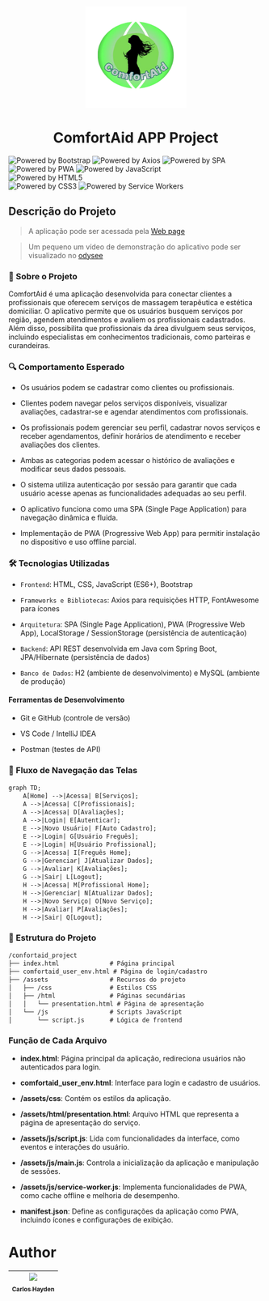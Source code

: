 <div align="center">
<img src="./assets/img/LogoComfortAid-removebg500.png" alt="Logo Comfortaid" width="200">
</div>


<h1 align="center"> ComfortAid APP Project </h1>

![Powered by Bootstrap](https://img.shields.io/badge/Powered_by-Bootstrap-7952B3?style=for-the-badge&logo=bootstrap&logoColor=white)
![Powered by Axios](https://img.shields.io/badge/Powered_by-Axios-671ddf?style=for-the-badge)
![Powered by SPA](https://img.shields.io/badge/Powered_by-SPA-blue?style=for-the-badge)  
![Powered by PWA](https://img.shields.io/badge/Powered_by-PWA-5a0fc8?style=for-the-badge)
![Powered by JavaScript](https://img.shields.io/badge/Powered_by-JavaScript-F7DF1E?style=for-the-badge&logo=javascript&logoColor=black)  
![Powered by HTML5](https://img.shields.io/badge/Powered_by-HTML5-E34F26?style=for-the-badge&logo=html5&logoColor=white)  
![Powered by CSS3](https://img.shields.io/badge/Powered_by-CSS3-1572B6?style=for-the-badge&logo=css3&logoColor=white)
![Powered by Service Workers](https://img.shields.io/badge/Powered_by-Service_Workers-008080?style=for-the-badge)

## Descrição do Projeto

> A aplicação pode ser acessada pela [Web page](https://junhaumhayden.github.io/ComfortAid_APP_Project/)

> Um pequeno um vídeo de demonstração do aplicativo pode ser visualizado no [odysee](https://odysee.com/ComfortAid_App:2?r=CYtiAyuSYZPVsUt53EfSEgfPJCaJULPb)

### 📌 Sobre o Projeto

ComfortAid é uma aplicação desenvolvida para conectar clientes a profissionais que oferecem serviços de massagem terapêutica e estética domiciliar. O aplicativo permite que os usuários busquem serviços por região, agendem atendimentos e avaliem os profissionais cadastrados. Além disso, possibilita que profissionais da área divulguem seus serviços, incluindo especialistas em conhecimentos tradicionais, como parteiras e curandeiras.

### 🔍 Comportamento Esperado

- Os usuários podem se cadastrar como clientes ou profissionais.

- Clientes podem navegar pelos serviços disponíveis, visualizar avaliações, cadastrar-se e agendar atendimentos com profissionais.

- Os profissionais podem gerenciar seu perfil, cadastrar novos serviços e receber agendamentos, definir horários de atendimento e receber avaliações dos clientes.

- Ambas as categorias podem acessar o histórico de avaliações e modificar seus dados pessoais.

- O sistema utiliza autenticação por sessão para garantir que cada usuário acesse apenas as funcionalidades adequadas ao seu perfil.

- O aplicativo funciona como uma SPA (Single Page Application) para navegação dinâmica e fluida.

- Implementação de PWA (Progressive Web App) para permitir instalação no dispositivo e uso offline parcial.

### 🛠️ Tecnologias Utilizadas

- `Frontend`: HTML, CSS, JavaScript (ES6+), Bootstrap

- `Frameworks e Bibliotecas`: Axios para requisições HTTP, FontAwesome para ícones

- `Arquitetura`: SPA (Single Page Application), PWA (Progressive Web App), LocalStorage / SessionStorage (persistência de autenticação)

- `Backend`: API REST desenvolvida em Java com Spring Boot, JPA/Hibernate (persistência de dados)

- `Banco de Dados`: H2 (ambiente de desenvolvimento) e MySQL (ambiente de produção)

#### Ferramentas de Desenvolvimento

- Git e GitHub (controle de versão)

- VS Code / IntelliJ IDEA

- Postman (testes de API)

###  🔀 Fluxo de Navegação das Telas
``` mermaid
graph TD;
    A[Home] -->|Acessa| B[Serviços];
    A -->|Acessa| C[Profissionais];
    A -->|Acessa| D[Avaliações];
    A -->|Login| E[Autenticar];
    E -->|Novo Usuário| F[Auto Cadastro];
    E -->|Login| G[Usuário Freguês];
    E -->|Login| H[Usuário Profissional];
    G -->|Acessa| I[Freguês Home];
    G -->|Gerenciar| J[Atualizar Dados];
    G -->|Avaliar| K[Avaliações];
    G -->|Sair| L[Logout];
    H -->|Acessa| M[Profissional Home];
    H -->|Gerenciar| N[Atualizar Dados];
    H -->|Novo Serviço| O[Novo Serviço];
    H -->|Avaliar| P[Avaliações];
    H -->|Sair| Q[Logout];
```


### 📂 Estrutura do Projeto
```
/confortaid_project
├── index.html              # Página principal
├── comfortaid_user_env.html # Página de login/cadastro
├── /assets                 # Recursos do projeto
│   ├── /css                # Estilos CSS
│   ├── /html               # Páginas secundárias
│   │   └── presentation.html # Página de apresentação
│   └── /js                 # Scripts JavaScript
│       └── script.js       # Lógica de frontend
```


### Função de Cada Arquivo


- **index.html**: Página principal da aplicação, redireciona usuários não autenticados para login.

- **comfortaid_user_env.html**: Interface para login e cadastro de usuários.

- **/assets/css**: Contém os estilos da aplicação.

- **/assets/html/presentation.html**: Arquivo HTML que representa a página de apresentação do serviço.

- **/assets/js/script.js**: Lida com funcionalidades da interface, como eventos e interações do usuário.

- **/assets/js/main.js**: Controla a inicialização da aplicação e manipulação de sessões.

- **/assets/js/service-worker.js**: Implementa funcionalidades de PWA, como cache offline e melhoria de desempenho.

- **manifest.json**: Define as configurações da aplicação como PWA, incluindo ícones e configurações de exibição.


# Author

| [<img src="https://avatars.githubusercontent.com/u/79289647?v=4" width=115><br><sub>Carlos Hayden</sub>](https://github.com/JunhaumHayden) |
| :---: |
